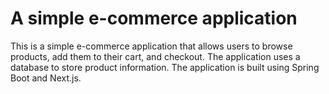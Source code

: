 # A simple e-commerce application

This is a simple e-commerce application that allows users to browse products, add them to their cart, and checkout. The application uses a database to store product information. The application is built using Spring Boot and Next.js.